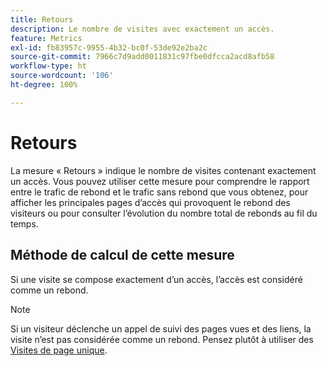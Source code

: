 ```yaml
---
title: Retours
description: Le nombre de visites avec exactement un accès.
feature: Metrics
exl-id: fb83957c-9955-4b32-bc0f-53de92e2ba2c
source-git-commit: 7966c7d9add0011831c97fbe0dfcca2acd8afb58
workflow-type: ht
source-wordcount: '106'
ht-degree: 100%

---
```


# Retours

La mesure « Retours » indique le nombre de visites contenant exactement un accès. Vous pouvez utiliser cette mesure pour comprendre le rapport entre le trafic de rebond et le trafic sans rebond que vous obtenez, pour afficher les principales pages d’accès qui provoquent le rebond des visiteurs ou pour consulter l’évolution du nombre total de rebonds au fil du temps.

## Méthode de calcul de cette mesure

Si une visite se compose exactement d’un accès, l’accès est considéré comme un rebond.

>[!NOTE]
>
>Si un visiteur déclenche un appel de suivi des pages vues et des liens, la visite n’est pas considérée comme un rebond. Pensez plutôt à utiliser des [Visites de page unique](single-page-visits.md).
